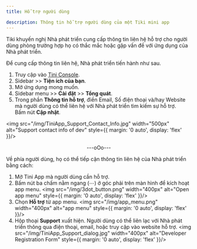 ```yaml
---
title: Hỗ trợ người dùng

description: Thông tin hỗ trợ người dùng của một Tiki mini app
---
```


Tiki khuyến nghị Nhà phát triển cung cấp thông tin liên hệ hỗ trợ cho người dùng phòng trường hợp họ có thắc mắc hoặc gặp vấn đề với ứng dụng của Nhà phát triển.

Để cung cấp thông tin liên hệ, Nhà phát triển tiến hành như sau.

1. Truy cập vào [Tini Console](https://developer.tiki.vn/apps).
2. Sidebar >> **Tiện ích của bạn**.
3. Mở ứng dụng mong muốn.
4. Sidebar menu >> **Cài đặt** >> **Tổng quát**.
5. Trong phần **Thông tin hỗ trợ**, điền Email, Số điện thoại và/hay Website mà người dùng có thể liên hệ với Nhà phát triển tìm kiếm sự hỗ trợ.  
Bấm nút **Cập nhật**.

<img src="/img/TiniApp_Support_Contact_Info.jpg" width="500px" alt="Support contact info of dev" style={{ margin: '0 auto', display: 'flex' }}/>

<div align="center"> ---oOo--- </div>

Về phía người dùng, họ có thể tiếp cận thông tin liên hệ của Nhà phát triển bằng cách:

1. Mở Tini App mà người dùng cần hỗ trợ.
2. Bấm nút ba chấm nằm ngang (⋯) ở góc phải trên màn hình để kích hoạt app menu.
   <img src="/img/3dot_button.png" width="400px" alt="Open app menu" style={{ margin: '0 auto', display: 'flex' }}/>
3. Chọn **Hỗ trợ** từ app menu.
   <img src="/img/app_menu.png" width="400px" alt="app menu" style={{ margin: '0 auto', display: 'flex' }}/>
4. Hộp thoại **Support** xuất hiện. Người dùng có thể liên lạc với Nhà phát triển thông qua điện thoại, email, hoặc truy cập vào website hỗ trợ.
   <img src="/img/TiniApp_Support_dialog.jpg" width="400px" alt="Developer Registration Form" style={{ margin: '0 auto', display: 'flex' }}/>